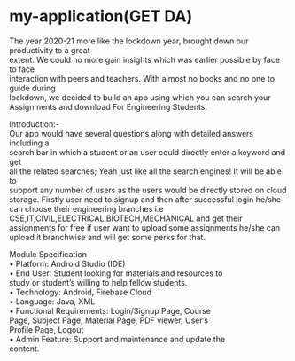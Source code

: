 # my-application(GET DA)
The year 2020-21 more like the lockdown year, brought down our productivity to a great  
extent. We could no more gain insights which was earlier possible by face to face  
interaction with peers and teachers. With almost no books and no one to guide during  
lockdown, we decided to build an app using which you can search your Assignments and download For Engineering Students. 


 
 Introduction:-  
Our app would have several questions along with detailed answers including a  
search bar in which a student or an user could directly enter a keyword and get  
all the related searches; Yeah just like all the search engines! It will be able to  
support any number of users as the users would be directly stored on cloud  
storage.
Firstly user need to signup and then after successful login he/she can choose their engineering branches i.e CSE,IT,CIVIL,ELECTRICAL,BIOTECH,MECHANICAL
and get their assignments for free 
if user want to upload some assignments he/she can upload it branchwise and will get some perks for that.


Module Specification  
• Platform: Android Studio (IDE)  
• End User: Student looking for materials and resources to  
study or student’s willing to help fellow students.   
• Technology: Android, Firebase Cloud  
• Language: Java, XML  
• Functional Requirements: Login/Signup Page, Course  
Page, Subject Page, Material Page, PDF viewer, User’s  
Profile Page, Logout  
• Admin Feature: Support and maintenance and update the  
content.   
